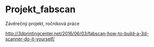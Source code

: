 # Projekt_fabscan
Závěrečný projekt, ročníková práce

http://3dprintingcenter.net/2016/06/03/fabscan-how-to-build-a-3d-scanner-do-it-yourself/
